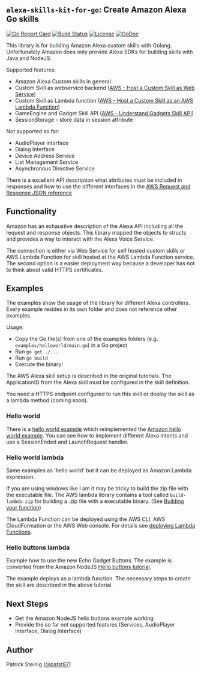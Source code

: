 ## `alexa-skills-kit-for-go`: Create Amazon Alexa Go skills

[![Go Report Card](https://goreportcard.com/badge/patst/alexa-skills-kit-for-go)](https://goreportcard.com/report/patst/alexa-skills-kit-for-go) [![Build Status](https://travis-ci.org/patst/alexa-skills-kit-for-go.svg?branch=master)](https://travis-ci.org/patst/alexa-skills-kit-for-go) [![License](https://img.shields.io/badge/License-Apache%202.0-blue.svg)](https://github.com/patst/alexa-skills-kit-for-go/blob/master/LICENSE) [![GoDoc](https://godoc.org/github.com/patst/alexa-skills-kit-for-go?status.svg)](https://godoc.org/github.com/patst/alexa-skills-kit-for-go)

This library is for building Amazon Alexa custom skills with Golang. Unfortunately Amazon does only provide Alexa SDKs for building skills with Java and NodeJS.

Supported features:

* Amazon Alexa Custom skills in general
* Custom Skill as webservice backend ([AWS - Host a Custom Skill as Web Service](https://developer.amazon.com/docs/custom-skills/host-a-custom-skill-as-a-web-service.html))
* Custom Skill as Lambda function ([AWS - Host a Custom Skill as an AWS Lambda Function](https://developer.amazon.com/docs/custom-skills/host-a-custom-skill-as-an-aws-lambda-function.html))
* GameEngine and Gadget Skill API ([AWS - Understand Gadgets Skill API](https://developer.amazon.com/docs/gadget-skills/understand-gadgets-skill-api.html))
* SessionStorage - store data in session attribute

Not supported so far:
* AudioPlayer interface
* Dialog Interface
* Device Address Service
* List Management Service
* Asynchronous Directive Service

There is a excellent API description what attributes must be included in responses and how to use the different interfaces in the [AWS Request and Response JSON reference](https://developer.amazon.com/docs/custom-skills/request-and-response-json-reference.html)

## Functionality

Amazon has an exhaustive description of the Alexa API including all the request and response objects. This library mapped the objects to structs and provides a way to interact with the Alexa Voice Service.

The connection is either via Web Service for self hosted custom skills or AWS Lambda Function for skill hosted at the AWS Lambda Function service.
The second option is a easier deployment way because a developer has not to think about valid HTTPS certificates.

## Examples

The examples show the usage of the library for different Alexa controllers. Every example resides in its own folder and does not reference other examples.

Usage:

* Copy the Go file(s) from one of the examples folders (e.g. `examples/helloworld/main.go`) in a Go project
* Run `go get ./...`
* Run `go build`
* Execute the binary!

The AWS Alexa skill setup is described in the original tutorials.
The ApplicationID from the Alexa skill must be configured in the skill definition.

You need a HTTPS endpoint configured to run this skill or deploy the skill as a lambda method (coming soon).

### Hello world

There is a [hello world example](example/helloworld.go) which reimplemented the [Amazon hello world example](https://github.com/alexa/alexa-skills-kit-sdk-for-java/tree/2.0.x/samples).
You can see how to implement different Alexa intents and use a SessionEnded and LaunchRequest handler.

### Hello world lambda

Same examples as 'hello world' but it can be deployed as Amazon Lambda expression.

If you are using windows like I am it may be tricky to build the zip file with the executable file. The AWS lambda library contains a tool called `build-lambda-zip` for building a .zip file with a executable binary. (See [Building your function](https://github.com/aws/aws-lambda-go))

The Lambda Function can be deployed using the AWS CLI, AWS CloudFormation or the AWS Web console. For details see [deploying Lambda Functions](https://docs.aws.amazon.com/lambda/latest/dg/deploying-lambda-apps.html).

### Hello buttons lambda

Example how to use the new Echo Gadget Buttons. The example is converted from the Amazon NodeJS [Hello buttons tutorial](https://github.com/alexa/skill-sample-nodejs-buttons-hellobuttons).

The example deploys as a lambda function. The necessary steps to create the skill are described in the above tutorial.

## Next Steps

* Get the Amazon NodeJS hello buttons example working
* Provide the so far not supported features (Services, AudioPlayer Interface, Dialog Interface)

## Author

Patrick Steinig ([@patst87](http://twitter.com/patst87))
